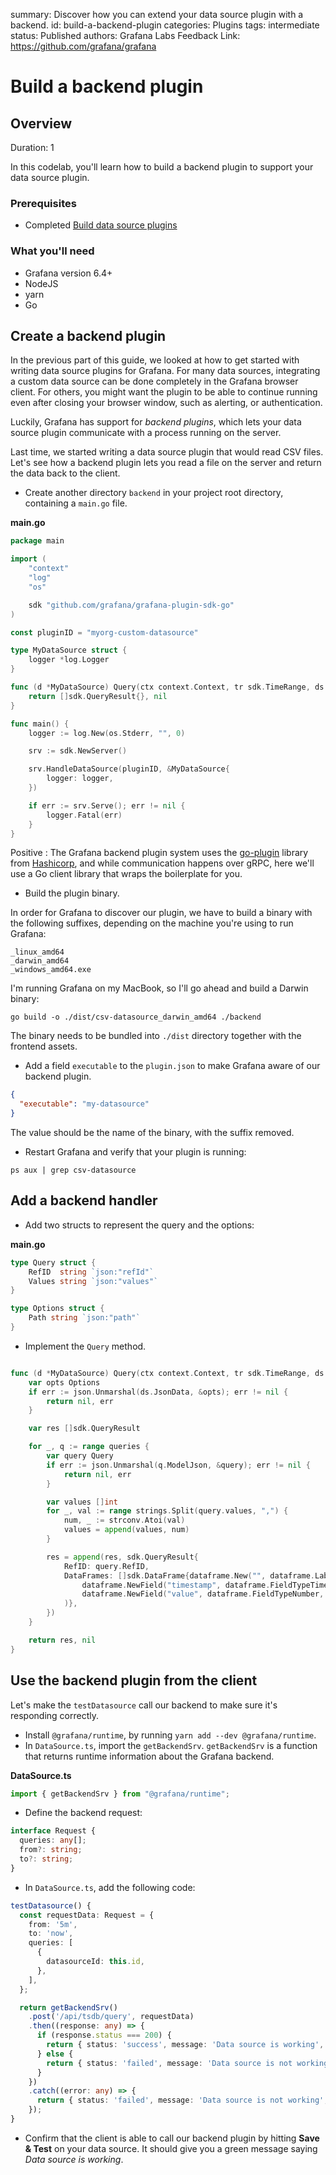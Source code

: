 summary: Discover how you can extend your data source plugin with a backend.
id: build-a-backend-plugin
categories: Plugins
tags: intermediate
status: Published
authors: Grafana Labs
Feedback Link: https://github.com/grafana/grafana

# Build a backend plugin

## Overview

Duration: 1

In this codelab, you'll learn how to build a backend plugin to support your data source plugin.

### Prerequisites

- Completed [Build data source plugins](/build-a-data-source-plugin)

### What you'll need

- Grafana version 6.4+
- NodeJS
- yarn
- Go

## Create a backend plugin

In the previous part of this guide, we looked at how to get started with writing data source plugins for Grafana. For many data sources, integrating a custom data source can be done completely in the Grafana browser client. For others, you might want the plugin to be able to continue running even after closing your browser window, such as alerting, or authentication.

Luckily, Grafana has support for _backend plugins_, which lets your data source plugin communicate with a process running on the server.

Last time, we started writing a data source plugin that would read CSV files. Let's see how a backend plugin lets you read a file on the server and return the data back to the client.

- Create another directory `backend` in your project root directory, containing a `main.go` file.

**main.go**

```go
package main

import (
    "context"
    "log"
    "os"

    sdk "github.com/grafana/grafana-plugin-sdk-go"
)

const pluginID = "myorg-custom-datasource"

type MyDataSource struct {
    logger *log.Logger
}

func (d *MyDataSource) Query(ctx context.Context, tr sdk.TimeRange, ds sdk.DataSourceInfo, queries []sdk.Query) ([]sdk.QueryResult, error) {
    return []sdk.QueryResult{}, nil
}

func main() {
    logger := log.New(os.Stderr, "", 0)

    srv := sdk.NewServer()

    srv.HandleDataSource(pluginID, &MyDataSource{
        logger: logger,
    })

    if err := srv.Serve(); err != nil {
        logger.Fatal(err)
    }
}
```

Positive
: The Grafana backend plugin system uses the [go-plugin](https://github.com/hashicorp/go-plugin) library from [Hashicorp](https://www.hashicorp.com/), and while communication happens over gRPC, here we'll use a Go client library that wraps the boilerplate for you.

- Build the plugin binary.

In order for Grafana to discover our plugin, we have to build a binary with the following suffixes, depending on the machine you're using to run Grafana:

```
_linux_amd64
_darwin_amd64
_windows_amd64.exe
```

I'm running Grafana on my MacBook, so I'll go ahead and build a Darwin binary:

```
go build -o ./dist/csv-datasource_darwin_amd64 ./backend
```

The binary needs to be bundled into `./dist` directory together with the frontend assets.

- Add a field `executable` to the `plugin.json` to make Grafana aware of our backend plugin.

```json
{
  "executable": "my-datasource"
}
```

The value should be the name of the binary, with the suffix removed.

- Restart Grafana and verify that your plugin is running:

```
ps aux | grep csv-datasource
```

## Add a backend handler

- Add two structs to represent the query and the options:

**main.go**

```go
type Query struct {
    RefID  string `json:"refId"`
    Values string `json:"values"`
}

type Options struct {
    Path string `json:"path"`
}
```

- Implement the `Query` method.

```go

func (d *MyDataSource) Query(ctx context.Context, tr sdk.TimeRange, ds sdk.DataSourceInfo, queries []sdk.Query) ([]sdk.QueryResult, error) {
    var opts Options
    if err := json.Unmarshal(ds.JsonData, &opts); err != nil {
        return nil, err
    }

    var res []sdk.QueryResult

    for _, q := range queries {
        var query Query
        if err := json.Unmarshal(q.ModelJson, &query); err != nil {
            return nil, err
        }

        var values []int
        for _, val := range strings.Split(query.values, ",") {
            num, _ := strconv.Atoi(val)
            values = append(values, num)
        }

        res = append(res, sdk.QueryResult{
            RefID: query.RefID,
            DataFrames: []sdk.DataFrame{dataframe.New("", dataframe.Labels{},
                dataframe.NewField("timestamp", dataframe.FieldTypeTime, []time.Time{}),
                dataframe.NewField("value", dataframe.FieldTypeNumber, values),
            )},
        })
    }

    return res, nil
}
```

## Use the backend plugin from the client

Let's make the `testDatasource` call our backend to make sure it's responding correctly.

- Install `@grafana/runtime`, by running `yarn add --dev @grafana/runtime`.
- In `DataSource.ts`, import the `getBackendSrv`. `getBackendSrv` is a function that returns runtime information about the Grafana backend.

**DataSource.ts**

```ts
import { getBackendSrv } from "@grafana/runtime";
```

- Define the backend request:

```ts
interface Request {
  queries: any[];
  from?: string;
  to?: string;
}
```

- In `DataSource.ts`, add the following code:

```ts
testDatasource() {
  const requestData: Request = {
    from: '5m',
    to: 'now',
    queries: [
      {
        datasourceId: this.id,
      },
    ],
  };

  return getBackendSrv()
    .post('/api/tsdb/query', requestData)
    .then((response: any) => {
      if (response.status === 200) {
        return { status: 'success', message: 'Data source is working', title: 'Success' };
      } else {
        return { status: 'failed', message: 'Data source is not working', title: 'Error' };
      }
    })
    .catch((error: any) => {
      return { status: 'failed', message: 'Data source is not working', title: 'Error' };
    });
}
```

- Confirm that the client is able to call our backend plugin by hitting **Save & Test** on your data source. It should give you a green message saying _Data source is working_.
